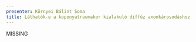 ```yaml
---
presenter: Környei Bálint Soma
title: Láthatók-e a koponyatraumakor kialakuló diffúz axonkárosodáshoz kapcsolt fehérállományi mikrovérzések SWI MRI-n az akut- szubakut időszakban?
---
```


MISSING
